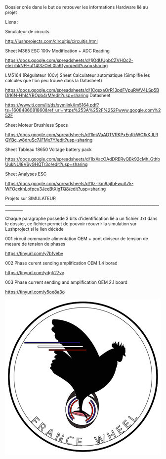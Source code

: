 Dossier crée dans le but de retrouver les informations Hardware lié au projet 

Liens :

Simulateur de circuits 

http://lushprojects.com/circuitjs/circuitjs.html

Sheet M365 ESC 100v Modification + ADC Reading  

https://docs.google.com/spreadsheets/d/1jOdUUpbCZVHQc2-eIezrbkNFHuf14I3zOeL0la91yoo/edit?usp=sharing

LM5164 (Régulateur 100v)
Sheet Calculateur automatique (Simplifie les calcules que l'on peu trouvé dans la Datasheet)

https://docs.google.com/spreadsheets/d/1CgsxaOrR13pdFVpuRWV4LSp5BDi16N-HhI4YBOpb4rM/edit?usp=sharing
Datasheet

https://www.ti.com/lit/ds/symlink/lm5164.pdf?ts=1608486081860&ref_url=https%253A%252F%252Fwww.google.com%252F

Sheet Moteur Brushless Specs 

https://docs.google.com/spreadsheets/d/1lmWaADTVRKPxEqRkWC1kKJLRQYBc_w8druSc7JFMx7Y/edit?usp=sharing

Sheet Tableau 18650 Voltage battery pack

https://docs.google.com/spreadsheets/d/1IxXacOAdDRERyQBk92cMh_GthbUukNUl8V6yGHQTr3o/edit?usp=sharing

Sheet Analyses ESC

https://docs.google.com/spreadsheets/d/1lz-Ikm9ajtbFwuA75-WFOcxkhLofpcu3JeeBtXigTQ8/edit?usp=sharing







Projets sur SIMULATEUR _______________________________________________________________________________________

Chaque paragraphe possède 3 bits d'identification lié a un fichier .txt dans le dossier, ce fichier permet de pouvoir réouvrir la simulation sur Lushproject si le lien décède

001 circuit commande alimentation OEM + pont diviseur de tension de mesure de tension de phases

   https://tinyurl.com/y7bfvebv

002 Phase curent sending amplification OEM 1.4 borad

   https://tinyurl.com/ydgk27vv

003 Phase current sending and amplification OEM 2.1 board

   https://tinyurl.com/y5oe8a3o



[![alt text](https://github.com/Koxx3/SmartESC/blob/M365/Foujiwara/Logo/Francewheel_logo_0%2C5x.png?raw=true)][1]

[1]:https://paypal.me/pools/c/8vmEN0SFB0
